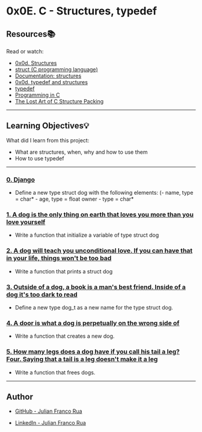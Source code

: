 # 0x0E. C - Structures, typedef

## Resources:books:
Read or watch:
* [0x0d. Structures](https://intranet.hbtn.io/rltoken/fTk_WHNNZwyN_3Br4hldzg)
* [struct (C programming language)](https://intranet.hbtn.io/rltoken/sF_gQY2e9CP95XbgWQkduA)
* [Documentation: structures](https://intranet.hbtn.io/rltoken/7VySR2oMyxk7VMR8LLOvZA)
* [0x0d. typedef and structures](https://intranet.hbtn.io/rltoken/n336cpCmQqTulI07odCY9g)
* [typedef](https://intranet.hbtn.io/rltoken/-vbMNPFrIA5PcVs4RiWr4g)
* [Programming in C](http://images.textbooks.com/TextbookInfo/Covers/0321776410.gif)
* [The Lost Art of C Structure Packing](https://intranet.hbtn.io/rltoken/92gDeb3TtzgLDpzo9DXfZg)

---
## Learning Objectives:bulb:
What did I learn from this project:

* What are structures, when, why and how to use them
* How to use typedef

---

### [0. Django](./dog.h)
* Define a new type struct dog with the following elements: (- name, type = char* - age, type = float owner - type = char*


### [1. A dog is the only thing on earth that loves you more than you love yourself](./1-init_dog.c)
* Write a function that initialize a variable of type struct dog


### [2. A dog will teach you unconditional love. If you can have that in your life, things won't be too bad](./2-print_dog.c)
* Write a function that prints a struct dog


### [3. Outside of a dog, a book is a man's best friend. Inside of a dog it's too dark to read](./dog.h)
* Define a new type dog_t as a new name for the type struct dog.


### [4. A door is what a dog is perpetually on the wrong side of](./4-new_dog.c)
* Write a function that creates a new dog.


### [5. How many legs does a dog have if you call his tail a leg? Four. Saying that a tail is a leg doesn't make it a leg](./5-free_dog.c)
* Write a function that frees dogs.

---

## Author

* [GitHub - Julian Franco Rua](https://github.com/julianfrancor)

* [LinkedIn - Julian Franco Rua](https://www.linkedin.com/in/julianfrancor/)
